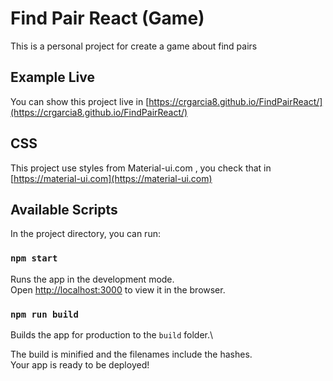# Find Pair React (Game)

This is a personal project for create a game about find pairs

## Example Live 

You can show this project live in [https://crgarcia8.github.io/FindPairReact/](https://crgarcia8.github.io/FindPairReact/)

## CSS

This project use styles from Material-ui.com , you check that in [https://material-ui.com](https://material-ui.com)

## Available Scripts

In the project directory, you can run:

### `npm start`

Runs the app in the development mode.\
Open [http://localhost:3000](http://localhost:3000) to view it in the browser.

### `npm run build`

Builds the app for production to the `build` folder.\

The build is minified and the filenames include the hashes.\
Your app is ready to be deployed!

